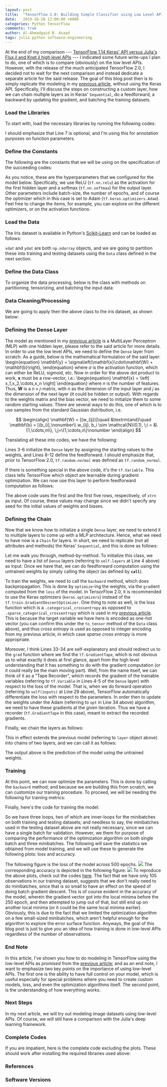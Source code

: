 ```yaml
---
layout: post
title:  "TensorFlow 2.0: Building Simple Classifier using Low Level APIs"
date:   2019-10-28 12:00:00 +0800
categories: Python TensorFlow
comments: true
author: Al-Ahmadgaid B. Asaad
tags: julia python software-engineering
---
```

At the end of my comparison --- <a href="https://estadistika.github.io/julia/python/packages/knet/flux/tensorflow/machine-learning/deep-learning/2019/06/20/Deep-Learning-Exploring-High-Level-APIs-of-Knet.jl-and-Flux.jl-in-comparison-to-Tensorflow-Keras.html">TensorFlow 1.14 Keras' API versus Julia's Flux.jl and Knet.jl high level APIs</a> --- I indicated some future write-ups I plan to do, one of which is to compare (obviously) on the low level APIs. However, with the release of the much anticipated TensorFlow 2.0, I decided not to wait for the next comparison and instead dedicate a separate article for the said release. The goal of this blog post then is to simply replicate the modeling in my <a href="https://estadistika.github.io/julia/python/packages/knet/flux/tensorflow/machine-learning/deep-learning/2019/06/20/Deep-Learning-Exploring-High-Level-APIs-of-Knet.jl-and-Flux.jl-in-comparison-to-Tensorflow-Keras.html">previous article</a>, without using the Keras API. Specifically, I'll discuss the steps on constructing a custom layer, how we can chain multiple layers as in Keras' <code>Sequential</code>, do a feedforward, a backward by updating the gradient, and batching the training datasets. 

### Load the Libraries
To start with, load the necessary libraries by running the following codes:
<script src="https://gist.github.com/alstat/6ca5094612c2031fa80a6ca42fac34b7.js"></script>
I should emphasize that Line 7 is optional, and I'm using this for annotation purposes on function parameters.

### Define the Constants
The following are the constants that we will be using on the specification of the succeeding codes:
<script src="https://gist.github.com/alstat/454aa49e0ccf7d3ca86d65c35a1002c7.js"></script>
As you notice, these are the hyperparameters that we configured for the model below. Specifically, we use ReLU (<code>tf.nn.relu</code>) as the activation for the first hidden layer and a softmax (<code>tf.nn.softmax</code>) for the output layer. Other parameters include batch-size, the number of epochs, and of course the optimizer which in this case is set to Adam (<code>tf.keras.optimizers.Adam</code>). Feel free to change the items, for example, you can explore on the different optimizers, or on the activation functions. 

### Load the Data
The Iris dataset is available in Python's <a href="https://scikit-learn.org/">Scikit-Learn</a> and can be loaded as follows:
<script src="https://gist.github.com/alstat/80e748cd186d94d51736348d607efc03.js"></script>
<code>xdat</code> and <code>ydat</code> are both <code>np.ndarray</code> objects, and we are going to partition these into training and testing datasets using the <code>Data</code> class defined in the next section.

### Define the Data Class
To organize the data processing, below is the class with methods on partitioning, tensorizing, and batching the input data:
<script src="https://gist.github.com/alstat/e24d40807d6816b92076c300b57a4bce.js"></script>

### Data Cleaning/Processing
We are going to apply then the above class to the iris dataset, as shown below:
<script src="https://gist.github.com/alstat/0284a46ed09b92bcf19de4e5cee527d2.js"></script>

<!-- The unit that TensorFlow crunches during computation is of type <code>tf.Tensor</code>. Thus, we need to convert the <code>np.ndarray</code> to <code>tf.Tensor</code> objects, as in Lines 2-5 above. -->

### Defining the Dense Layer
The model as mentioned in my <a href="https://estadistika.github.io/julia/python/packages/knet/flux/tensorflow/machine-learning/deep-learning/2019/06/20/Deep-Learning-Exploring-High-Level-APIs-of-Knet.jl-and-Flux.jl-in-comparison-to-Tensorflow-Keras.html">previous article</a> is a MultiLayer Perceptron (MLP) with one hidden layer, please refer to the said article for more details. In order to use the low level APIs, we need to define the <code>Dense</code> layer from scratch. As a guide, below is the mathematical formulation of the said layer:
\begin{equation}
\mathbf{y} = \sigma\left\(\mathbf{x}\cdot\mathbf{W} +  \mathbf{b}\right\),
\end{equation}
where $\sigma$ is the activation function, which can either be ReLU, sigmoid, etc. Now in order for the above dot product to work, $\mathbf{x}$ must be a row-vector, i.e.:
\begin{equation}
\mathbf{x} = \left\[
  x_1,x_2,\cdots,x_n 
\right\]
\end{equation}
where $n$ is the number of features. Thus, $\mathbf{W}$ is a $n\times j$-matrix, with $n$ as the dimension of the input layer and  $j$ as the dimension of the next layer (it could be hidden or output). With regards to the weights matrix and the bias vector, we need to initialize them to some random starting values. There are several ways to do this, one of which is to use samples from the standard Gaussian distribution, i.e. 

$$
\begin{align}
\mathbf{W} = [(w_{ij})]\quad &\textrm{and}\quad \mathbf{b} = [(b_i)],\nonumber\\
w_{ij}, b_i \sim \mathcal{N}(0,1), \;i = &\{1,\cdots,m\}, \;j=\{1,\cdots,n\}\nonumber
\end{align}
$$

Translating all these into codes, we have the following:
<script src="https://gist.github.com/alstat/6b743375c1b3b5a468de559f77408aa7.js"></script>
Lines 3-6 initialize the <code>Dense</code> layer by assigning the starting values to the weights, and Lines 8-12 define the feedforward. I should emphasize that, prior to TensorFlow 2.0, <code>tf.random.normal</code> was defined as <code>tf.random_normal</code>. 

If there is something special in the above code, it's the <code>tf.Variable</code>. This class tells TensorFlow which object are learnable during gradient optimization. We can now use this layer to perform feedforward computation as follows:
<script src="https://gist.github.com/alstat/7ade32577acd6c5f22007eaa6e3ac894.js"></script>
The above code uses the first and the first five rows, respectively, of <code>xtrn</code> as input. Of course, these values may change since we didn't specify any seed for the initial values of weights and biases.

### Defining the Chain
Now that we know how to initialize a single <code>Dense</code> layer, we need to extend it to multiple layers to come up with a MLP architecture. Hence, what we need to have now is a <code>Chain</code> for layers. In short, we need to replicate (not all attributes and methods) the Keras' <code>Sequential</code>, and this is done as follows:
<script src="https://gist.github.com/alstat/832bf930c99beeae550c93c3d8fbb0e8.js"></script>
Let me walk you through, method-by-method. To initialize this class, we need to have a list of <code>Dense</code> layers (referring to <code>self.layers</code> at Line 4 above) as input. Once we have that, we can do feedforward computation using the untrained weights by simply calling the object (as defined by <code>__call__</code>). 

To train the weights, we need to call the <code>backward</code> method, which does backpropagation. This is done by <code>optimize</code>-ing the weights, via the <code>grad</code>ient computed from the <code>loss</code> of the model. In TensorFlow 2.0, it is recommended to use the Keras optimizers (<code>keras.optimizers</code>) instead of the <code>tf.train.GradientDescentOptimizer</code>. One thing to note as well, is the loss function which is a <code>.categorical_crossentropy</code> as opposed to <code>.sparse_categorical_crossentropy</code> which is used in my <a href="https://estadistika.github.io/julia/python/packages/knet/flux/tensorflow/machine-learning/deep-learning/2019/06/20/Deep-Learning-Exploring-High-Level-APIs-of-Knet.jl-and-Flux.jl-in-comparison-to-Tensorflow-Keras.html">previous article</a>. This is because the target variable we have here is encoded as one-hot vector (you can confirm this under the <code>to_tensor</code> method of the <code>Data</code> class above), and thus <i>cross entropy</i> is used as opposed to integer encoding from my previous article, in which case <i>sparse cross entropy</i> is more appropriate. 

Moreover, I think Lines 33-34 are self-explanatory and should redirect us to the <code>grad</code> function where we find the <code>tf.GradientTape</code>, which is not obvious as to what exactly it does at first glance, apart from the high level understanding that it has something to do with the gradient computation (or it could really be the main moving part). Well, from the name itself, we can think of it as a "Tape Recorder", which records the gradient of the trainable variables (referring to <code>tf.Variable</code> in Lines 4-5 of the <code>Dense</code> layer) with respect to the loss of the model. That is, when we do forward operation (referring to <code>self(inputs)</code> at Line 29 above), TensorFlow automatically differentiate the loss with respect to the parameters. In order then to update the weights under the Adam (referring to <code>opt</code> in Line 34 above) algorithm, we need to have these gradients at the given iteration. Thus we have a recorder (<code>tf.GradientTape</code> in this case), meant to extract the recorded gradients.

Finally, we chain the layers as follows:
<script src="https://gist.github.com/alstat/94cbf6f01918a7d19d370cbc7b4cc83b.js"></script>
This in effect extends the previous model (referring to <code>layer</code> object above) into chains of two layers, and we can call it as follows:
<script src="https://gist.github.com/alstat/f71a1f966ede34a473ee4308ca6a0dc6.js"></script>
The output above is the prediction of the model using the untrained weights.

### Training
At this point, we can now optimize the parameters. This is done by calling the <code>backward</code> method; and because we are building this from scratch, we can customize our training procedure. To proceed, we will be needing the following for training metrics:
<script src="https://gist.github.com/alstat/757b6796c9cd62c9b6bbadec179c254f.js"></script>
Finally, here's the code for training the model:
<script src="https://gist.github.com/alstat/6e515094992afecb508bfd3ec5e0d7bf.js"></script>
So we have three loops, two of which are inner-loops for the minibatches on both training and testing datasets; and needless to say, the minibatches used in the testing dataset above are not really necessary, since we can have a single batch for validation. However, we them for purpose of comparing the performance of the optimization algorithm on both single batch and three minibatches. The following will save the statistics we obtained from model training, and we will use these to generate the following plots: loss and accuracy.
<script src="https://gist.github.com/alstat/35a1f774a548e60198e9773c79edca6a.js"></script>
The following figure is the loss of the model across 500 epochs.
<img src="http://drive.google.com/uc?export=view&id=1PPMJVt2RPtj7OYnTlPGbpOqS9ffzv89O">
The corresponding accuracy is depicted in the following figure:
<img src="http://drive.google.com/uc?export=view&id=1ROu_mLT7t2D4RFj79YF17g9b-GXXIQAM">
To reproduce the above plots, check out the codes <a href="https://gist.github.com/alstat/a2f7f2725a2456ddfe86b83f9e6c1df6">here</a>. The fact that we have only 105 observations in our training dataset, suggests that we don't really need to do minibatches, since that is so small to have an effect on the speed of doing batch gradient descent. This is of course evident in the accuracy of the model, wherein the gradient vector got into the local minima before the 250 epoch, and then attempted to jump out of that, but still end up on another local minima (or it could be the same local minima earlier). Obviously, this is due to the fact that we limited the optimization algorithm on a few small-sized minibatches, which aren't helpful enough for the algorithm to explore the error surface function. Anyways, the goal of this blog post is just to give you an idea of how training is done in low-level APIs regardless of the number of observations.

### End Note
In this article, I've shown you how to do modeling in TensorFlow using the low-level APIs as promised from the <a href="https://estadistika.github.io/julia/python/packages/knet/flux/tensorflow/machine-learning/deep-learning/2019/06/20/Deep-Learning-Exploring-High-Level-APIs-of-Knet.jl-and-Flux.jl-in-comparison-to-Tensorflow-Keras.html">previous article</a>; and as an end note, I want to emphasize two key points on the importance of using low-level APIs. The first one is the ability to have full control on your model, which is useful especially for special problems where you need to create custom models, loss, and even the optimization algorithms itself. The second point, is the understanding of how everything works. 

### Next Steps
In my next article, we will try out modeling image datasets using low-level APIs. Of course, we will still have a comparison with the Julia's deep learning framework.

### Complete Codes
If you are impatient, here is the complete code excluding the plots. These should work after installing the required libraries used above:
<script src="https://gist.github.com/alstat/8e5af440bc199b8ee8dfc53056c848ec.js"></script>
### References

### Software Versions
<script src="https://gist.github.com/alstat/662ddb50fbe5c61bbebd6dbb6bf21e20.js"></script>

